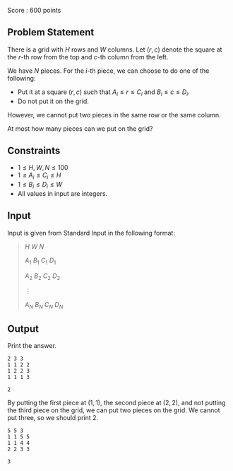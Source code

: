 Score : $600$ points

## Problem Statement

There is a grid with $H$ rows and $W$ columns. Let $(r, c)$ denote the square at the $r$-th row from the top and $c$-th column from the left.

We have $N$ pieces. For the $i$-th piece, we can choose to do one of the following:

- Put it at a square $(r, c)$ such that $A_i \leq r \leq C_i$ and $B_i \leq c \leq D_i$.
- Do not put it on the grid.

However, we cannot put two pieces in the same row or the same column.

At most how many pieces can we put on the grid?

## Constraints

- $1 \leq H, W, N \leq 100$
- $1 \leq A_i \leq C_i \leq H$
- $1 \leq B_i \leq D_i \leq W$
- All values in input are integers.

## Input

Input is given from Standard Input in the following format:

> $H$ $W$ $N$
> 
> $A_1$ $B_1$ $C_1$ $D_1$
> 
> $A_2$ $B_2$ $C_2$ $D_2$
> 
> $\vdots$
> 
> $A_N$ $B_N$ $C_N$ $D_N$

## Output

Print the answer.

```input1
2 3 3
1 1 2 2
1 2 2 3
1 1 1 3
```

```output1
2
```

By putting the first piece at $(1, 1)$, the second piece at $(2, 2)$, and not putting the third piece on the grid, we can put two pieces on the grid.
We cannot put three, so we should print $2$.

```input2
5 5 3
1 1 5 5
1 1 4 4
2 2 3 3
```

```output2
3
```